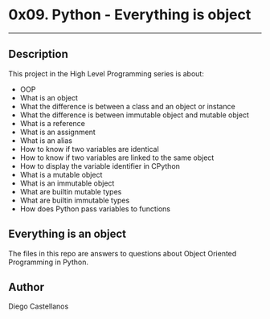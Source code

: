 # 0x09. Python - Everything is object
---
## Description

This project in the High Level Programming series is about:
* OOP
* What is an object
* What the difference is between a class and an object or instance
* What the difference is between immutable object and mutable object
* What is a reference
* What is an assignment
* What is an alias
* How to know if two variables are identical
* How to know if two variables are linked to the same object
* How to display the variable identifier in CPython
* What is a mutable object
* What is an immutable object
* What are builtin mutable types
* What are builtin immutable types
* How does Python pass variables to functions


## Everything is an object
The files in this repo are answers to questions about Object Oriented Programming in Python.



## Author
Diego Castellanos
